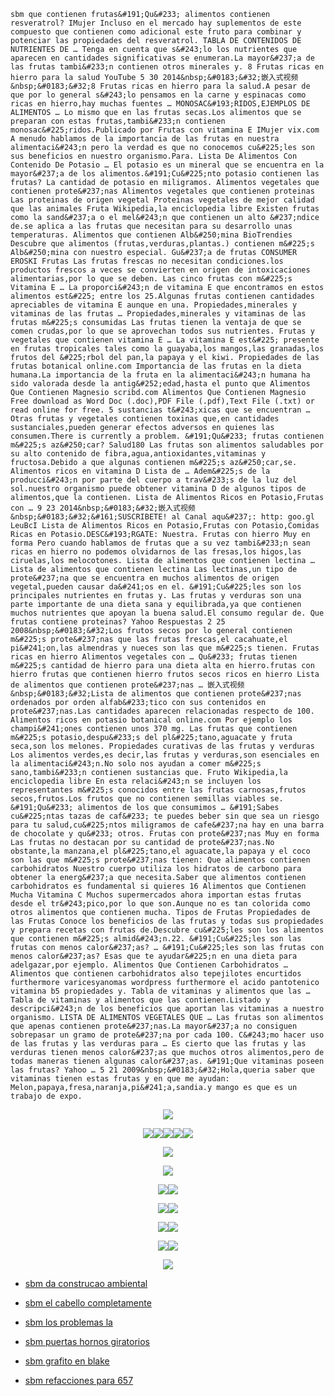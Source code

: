 
```
sbm que contienen frutas&#191;Qu&#233; alimentos contienen resveratrol? IMujer Incluso en el mercado hay suplementos de este compuesto que contienen como adicional este fruto para combinar y potenciar las propiedades del resveratrol. TABLA DE CONTENIDOS DE NUTRIENTES DE … Tenga en cuenta que s&#243;lo los nutrientes que aparecen en cantidades significativas se enumeran.La mayor&#237;a de las frutas tambi&#233;n contienen otros minerales y. 8 Frutas ricas en hierro para la salud YouTube 5 30 2014&nbsp;&#0183;&#32;嵌入式视频&nbsp;&#0183;&#32;8 Frutas ricas en hierro para la salud.A pesar de que por lo general s&#243;lo pensamos en la carne y espinacas como ricas en hierro,hay muchas fuentes … MONOSAC&#193;RIDOS,EJEMPLOS DE ALIMENTOS … Lo mismo que en las frutas secas.Los alimentos que se preparan con estas frutas,tambi&#233;n contienen monosac&#225;ridos.Publicado por Frutas con vitamina E IMujer vix.com A menudo hablamos de la importancia de las frutas en nuestra alimentaci&#243;n pero la verdad es que no conocemos cu&#225;les son sus beneficios en nuestro organismo.Para. Lista De Alimentos Con Contenido De Potasio … El potasio es un mineral que se encuentra en la mayor&#237;a de los alimentos.&#191;Cu&#225;nto potasio contienen las frutas? La cantidad de potasio en miligramos. Alimentos vegetales que contienen prote&#237;nas Alimentos vegetales que contienen proteinas Las proteinas de origen vegetal Proteinas vegetales de mejor calidad que las animales Fruta Wikipedia,la enciclopedia libre Existen frutas como la sand&#237;a o el mel&#243;n que contienen un alto &#237;ndice de.se aplica a las frutas que necesitan para su desarrollo unas temperaturas. Alimentos que contienen Alb&#250;mina BioTrendies Descubre que alimentos (frutas,verduras,plantas.) contienen m&#225;s Alb&#250;mina con nuestro especial. Gu&#237;a de frutas CONSUMER EROSKI Frutas Las frutas frescas no necesitan condiciones.los productos frescos a veces se convierten en origen de intoxicaciones alimentarias,por lo que se deben. Las cinco frutas con m&#225;s Vitamina E … La proporci&#243;n de vitamina E que encontramos en estos alimentos est&#225; entre los 25.Algunas frutas contienen cantidades apreciables de vitamina E aunque en una. Propiedades,minerales y vitaminas de las frutas … Propiedades,minerales y vitaminas de las frutas m&#225;s consumidas Las frutas tienen la ventaja de que se comen crudas,por lo que se aprovechan todos sus nutrientes. Frutas y vegetales que contienen vitamina E … La vitamina E est&#225; presente en frutas tropicales tales como la guayaba,los mangos,las granadas,los frutos del &#225;rbol del pan,la papaya y el kiwi. Propiedades de las frutas botanical online.com Importancia de las frutas en la dieta humana.La importancia de la fruta en la alimentaci&#243;n humana ha sido valorada desde la antig&#252;edad,hasta el punto que Alimentos Que Contienen Magnesio scribd.com Alimentos Que Contienen Magnesio Free download as Word Doc (.doc),PDF File (.pdf),Text File (.txt) or read online for free. 5 sustancias t&#243;xicas que se encuentran … Otras frutas y vegetales contienen toxinas que,en cantidades sustanciales,pueden generar efectos adversos en quienes las consumen.There is currently a problem. &#191;Qu&#233; frutas contienen m&#225;s az&#250;car? Salud180 Las frutas son alimentos saludables por su alto contenido de fibra,agua,antioxidantes,vitaminas y fructosa.Debido a que algunas contienen m&#225;s az&#250;car,se. Alimentos ricos en vitamina D Lista de … Adem&#225;s de la producci&#243;n por parte del cuerpo a trav&#233;s de la luz del sol.nuestro organismo puede obtener vitamina D de algunos tipos de alimentos,que la contienen. Lista de Alimentos Ricos en Potasio,Frutas con … 9 23 2014&nbsp;&#0183;&#32;嵌入式视频&nbsp;&#0183;&#32;&#161;SUSCRIBETE! al Canal aqu&#237;: http: goo.gl LeuBcI Lista de Alimentos Ricos en Potasio,Frutas con Potasio,Comidas Ricas en Potasio.DESC&#193;RGATE: Nuestra. Frutas con hierro Muy en forma Pero cuando hablamos de frutas que a su vez tambi&#233;n sean ricas en hierro no podemos olvidarnos de las fresas,los higos,las ciruelas,los melocotones. Lista de alimentos que contienen lectina … Lista de alimentos que contienen lectina Las lectinas,un tipo de prote&#237;na que se encuentra en muchos alimentos de origen vegetal,pueden causar da&#241;os en el. &#191;Cu&#225;les son los principales nutrientes en frutas y. Las frutas y verduras son una parte importante de una dieta sana y equilibrada,ya que contienen muchos nutrientes que apoyan la buena salud.El consumo regular de. Que frutas contiene proteinas? Yahoo Respuestas 2 25 2008&nbsp;&#0183;&#32;Los frutos secos por lo general contienen m&#225;s prote&#237;nas que las frutas frescas,el cacahuate,el pi&#241;on,las almendras y nueces son las que m&#225;s tienen. Frutas ricas en hierro Alimentos vegetales con … Qu&#233; frutas tienen m&#225;s cantidad de hierro para una dieta alta en hierro.frutas con hierro frutas que contienen hierro frutos secos ricos en hierro Lista de alimentos que contienen prote&#237;nas … 嵌入式视频&nbsp;&#0183;&#32;Lista de alimentos que contienen prote&#237;nas ordenados por orden alfab&#233;tico con sus contenidos en prote&#237;nas.Las cantidades aparecen relacionadas respecto de 100. Alimentos ricos en potasio botanical online.com Por ejemplo los champi&#241;ones contienen unos 370 mg. Las frutas que contienen m&#225;s potasio,despu&#233;s del pl&#225;tano,aguacate y fruta seca,son los melones. Propiedades curativas de las frutas y verduras Los alimentos verdes,es decir,las frutas y verduras,son esenciales en la alimentaci&#243;n.No solo nos ayudan a comer m&#225;s sano,tambi&#233;n contienen sustancias que. Fruto Wikipedia,la enciclopedia libre En esta relaci&#243;n se incluyen los representantes m&#225;s conocidos entre las frutas carnosas,frutos secos,frutos.Los frutos que no contienen semillas viables se. &#191;Qu&#233; alimentos de los que consumimos … &#191;Sabes cu&#225;ntas tazas de caf&#233; te puedes beber sin que sea un riesgo para tu salud,cu&#225;ntos miligramos de cafe&#237;na hay en una barra de chocolate y qu&#233; otros. Frutas con prote&#237;nas Muy en forma Las frutas no destacan por su cantidad de prote&#237;nas.No obstante,la manzana,el pl&#225;tano,el aguacate,la papaya y el coco son las que m&#225;s prote&#237;nas tienen: Que alimentos contienen carbohidratos Nuestro cuerpo utiliza los hidratos de carbono para obtener la energ&#237;a que necesita.Saber que alimentos contienen carbohidratos es fundamental si quieres 16 Alimentos que Contienen Mucha Vitamina C Muchos supermercados ahora importan estas frutas desde el tr&#243;pico,por lo que son.Aunque no es tan colorida como otros alimentos que contienen mucha. Tipos de Frutas Propiedades de las Frutas Conoce los beneficios de las frutas y todas sus propiedades y prepara recetas con frutas de.Descubre cu&#225;les son los alimentos que contienen m&#225;s almid&#243;n.22. &#191;Cu&#225;les son las frutas con menos calor&#237;as? … &#191;Cu&#225;les son las frutas con menos calor&#237;as? Esas que te ayudar&#225;n en una dieta para adelgazar,por ejemplo. Alimentos Que Contienen Carbohidratos … Alimentos que contienen carbohidratos also tepejilotes encurtidos furthermore varicesyanomas wordpress furthermore el acido pantotenico vitamina b5 propiedades y. Tabla de vitaminas y alimentos que las … Tabla de vitaminas y alimentos que las contienen.Listado y descripci&#243;n de los beneficios que aportan las vitaminas a nuestro organismo. LISTA DE ALIMENTOS VEGETALES QUE … Las frutas son alimentos que apenas contienen prote&#237;nas.La mayor&#237;a no consiguen sobrepasar un gramo de prote&#237;na por cada 100. C&#243;mo hacer uso de las frutas y las verduras para … Es cierto que las frutas y las verduras tienen menos calor&#237;as que muchos otros alimentos,pero de todas maneras tienen algunas calor&#237;as. &#191;Que vitaminas poseen las frutas? Yahoo … 5 21 2009&nbsp;&#0183;&#32;Hola,queria saber que vitaminas tienen estas frutas y en que me ayudan: Melon,papaya,fresa,naranja,pi&#241;a,sandia.y mango es que es un trabajo de expo. 
```

<div align="center">

<a href="https://es-crusher.shibang-china.com/github&k=sbm+que+contienen+frutas"><img src="https://static.shibang-china.com/es/crusher/logo.jpg"></a>

<a href="https://es-crusher.shibang-china.com/github&k=sbm+que+contienen+frutas"><img src="https://static.shibang-china.com/es/crusher/index.jpg"></a><a href="https://es-crusher.shibang-china.com/material.htmlgithub&k=sbm+que+contienen+frutas"><img src="https://static.shibang-china.com/es/crusher/material.jpg"></a><a href="https://es-crusher.shibang-china.com/application.htmlgithub&k=sbm+que+contienen+frutas"><img src="https://static.shibang-china.com/es/crusher/application.jpg"></a><a href="https://es-crusher.shibang-china.com/aboutus.htmlgithub&k=sbm+que+contienen+frutas"><img src="https://static.shibang-china.com/es/crusher/aboutus.jpg"></a><a href="https://es-crusher.shibang-china.com/contact.htmlgithub&k=sbm+que+contienen+frutas"><img src="https://static.shibang-china.com/es/crusher/contact.jpg"></a>

<a href="https://es-crusher.shibang-china.com/github&k=sbm+que+contienen+frutas"><img src="https://static.shibang-china.com/es/crusher/banner.jpg"></a>

<a href="https://swt.shibang-china.com/github&k=sbm+que+contienen+frutas"><img src="https://static.shibang-china.com/es/crusher/text.jpg"></a>

<a href="https://swt.shibang-china.com/github&k=sbm+que+contienen+frutas"><img src="https://static.shibang-china.com/es/crusher/chat.jpg"></a><a href="https://es-crusher.shibang-china.com/contact.htmlgithub&k=sbm+que+contienen+frutas"><img src="https://static.shibang-china.com/es/crusher/message.jpg"></a>

<a href="https://es-crusher.shibang-china.com/products/pe.htmlgithub&k=sbm+que+contienen+frutas"><img src="https://static.shibang-china.com/es/crusher/pe.jpg"></a><a href="https://es-crusher.shibang-china.com/products/pf.htmlgithub&k=sbm+que+contienen+frutas"><img src="https://static.shibang-china.com/es/crusher/pf.jpg"></a>

<a href="https://es-crusher.shibang-china.com/products/hpt.htmlgithub&k=sbm+que+contienen+frutas"><img src="https://static.shibang-china.com/es/crusher/hpt.jpg"></a><a href="https://es-crusher.shibang-china.com/products/vsi.htmlgithub&k=sbm+que+contienen+frutas"><img src="https://static.shibang-china.com/es/crusher/vsi.jpg"></a>

<a href="https://es-crusher.shibang-china.com/products/klv.htmlgithub&k=sbm+que+contienen+frutas"><img src="https://static.shibang-china.com/es/crusher/klv.jpg"></a><a href="https://es-crusher.shibang-china.com/products/portable.htmlgithub&k=sbm+que+contienen+frutas"><img src="https://static.shibang-china.com/es/crusher/portable.jpg"></a>

<a href="https://swt.shibang-china.com/github&k=sbm+que+contienen+frutas"><img src="https://static.shibang-china.com/es/crusher/case.jpg"></a>

</div>


* [sbm da construcao ambiental](sbm%20da%20construcao%20ambiental.md)

* [sbm el cabello completamente](sbm%20el%20cabello%20completamente.md)

* [sbm los problemas la](sbm%20los%20problemas%20la.md)

* [sbm puertas hornos giratorios](sbm%20puertas%20hornos%20giratorios.md)

* [sbm grafito en blake](sbm%20grafito%20en%20blake.md)

* [sbm refacciones para 657](sbm%20refacciones%20para%20657.md)